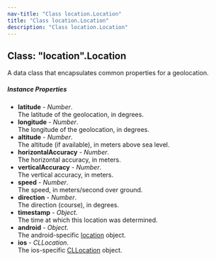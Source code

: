 ```yaml
---
nav-title: "Class location.Location"
title: "Class location.Location"
description: "Class location.Location"
---
```

## Class: "location".Location  
A data class that encapsulates common properties for a geolocation.

##### Instance Properties
 - **latitude** - _Number_.    
  The latitude of the geolocation, in degrees.
 - **longitude** - _Number_.    
  The longitude of the geolocation, in degrees.
 - **altitude** - _Number_.    
  The altitude (if available), in meters above sea level.
 - **horizontalAccuracy** - _Number_.    
  The horizontal accuracy, in meters.
 - **verticalAccuracy** - _Number_.    
  The vertical accuracy, in meters.
 - **speed** - _Number_.    
  The speed, in meters/second over ground.
 - **direction** - _Number_.    
  The direction (course), in degrees.
 - **timestamp** - _Object_.    
  The time at which this location was determined.
 - **android** - _Object_.    
  The android-specific [location](http://developer.android.com/reference/android/location/Location.html) object.
 - **ios** - _CLLocation_.    
  The ios-specific [CLLocation](https://developer.apple.com/library/ios/documentation/CoreLocation/Reference/CLLocation_Class/) object.